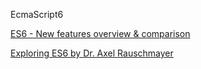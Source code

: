 EcmaScript6

[ES6 - New features overview & comparison](http://es6-features.org/#DefaultWildcard)

[Exploring ES6 by Dr. Axel Rauschmayer](http://exploringjs.com/es6/index.html#toc_ch_modules)
